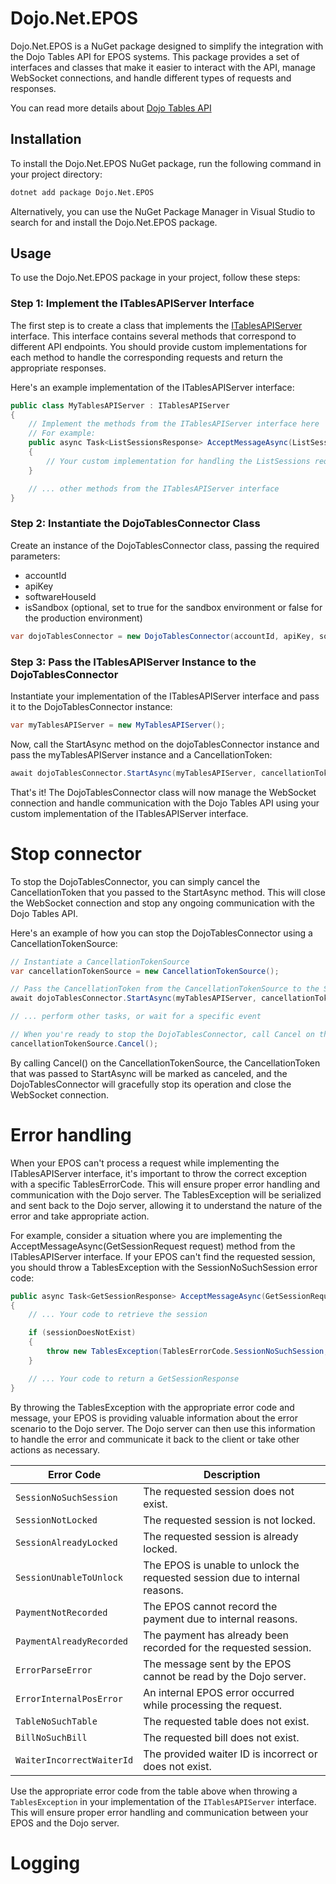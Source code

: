 # Dojo.Net.EPOS

Dojo.Net.EPOS is a NuGet package designed to simplify the integration with the Dojo Tables API for EPOS systems. This package provides a set of interfaces and classes that make it easier to interact with the API, manage WebSocket connections, and handle different types of requests and responses.

You can read more details about [Dojo Tables API](https://docs.dojo.tech/tables/)

## Installation
To install the Dojo.Net.EPOS NuGet package, run the following command in your project directory:

```sh
dotnet add package Dojo.Net.EPOS
```

Alternatively, you can use the NuGet Package Manager in Visual Studio to search for and install the Dojo.Net.EPOS package.

## Usage
To use the Dojo.Net.EPOS package in your project, follow these steps:

### Step 1: Implement the ITablesAPIServer Interface
The first step is to create a class that implements the [ITablesAPIServer](./src/Dojo.Net.EPOS.Server/ITablesAPIServer.cs) interface. This interface contains several methods that correspond to different API endpoints. You should provide custom implementations for each method to handle the corresponding requests and return the appropriate responses.

Here's an example implementation of the ITablesAPIServer interface:

```csharp
public class MyTablesAPIServer : ITablesAPIServer
{
    // Implement the methods from the ITablesAPIServer interface here
    // For example:
    public async Task<ListSessionsResponse> AcceptMessageAsync(ListSessionsRequest request)
    {
        // Your custom implementation for handling the ListSessions request
    }

    // ... other methods from the ITablesAPIServer interface
}
```

### Step 2: Instantiate the DojoTablesConnector Class
Create an instance of the DojoTablesConnector class, passing the required parameters:
* accountId
* apiKey
* softwareHouseId
* isSandbox (optional, set to true for the sandbox environment or false for the production environment)

```csharp
var dojoTablesConnector = new DojoTablesConnector(accountId, apiKey, softwareHouseId, isSandbox);
```

### Step 3: Pass the ITablesAPIServer Instance to the DojoTablesConnector
Instantiate your implementation of the ITablesAPIServer interface and pass it to the DojoTablesConnector instance:

```csharp
var myTablesAPIServer = new MyTablesAPIServer();
```
Now, call the StartAsync method on the dojoTablesConnector instance and pass the myTablesAPIServer instance and a CancellationToken:

```csharp
await dojoTablesConnector.StartAsync(myTablesAPIServer, cancellationToken);
```

That's it! The DojoTablesConnector class will now manage the WebSocket connection and handle communication with the Dojo Tables API using your custom implementation of the ITablesAPIServer interface.

# Stop connector
To stop the DojoTablesConnector, you can simply cancel the CancellationToken that you passed to the StartAsync method. This will close the WebSocket connection and stop any ongoing communication with the Dojo Tables API.

Here's an example of how you can stop the DojoTablesConnector using a CancellationTokenSource:

```csharp
// Instantiate a CancellationTokenSource
var cancellationTokenSource = new CancellationTokenSource();

// Pass the CancellationToken from the CancellationTokenSource to the StartAsync method
await dojoTablesConnector.StartAsync(myTablesAPIServer, cancellationTokenSource.Token);

// ... perform other tasks, or wait for a specific event

// When you're ready to stop the DojoTablesConnector, call Cancel on the CancellationTokenSource
cancellationTokenSource.Cancel();
```

By calling Cancel() on the CancellationTokenSource, the CancellationToken that was passed to StartAsync will be marked as canceled, and the DojoTablesConnector will gracefully stop its operation and close the WebSocket connection.

# Error handling
When your EPOS can't process a request while implementing the ITablesAPIServer interface, it's important to throw the correct exception with a specific TablesErrorCode. This will ensure proper error handling and communication with the Dojo server. The TablesException will be serialized and sent back to the Dojo server, allowing it to understand the nature of the error and take appropriate action.

For example, consider a situation where you are implementing the AcceptMessageAsync(GetSessionRequest request) method from the ITablesAPIServer interface. If your EPOS can't find the requested session, you should throw a TablesException with the SessionNoSuchSession error code:

```csharp
public async Task<GetSessionResponse> AcceptMessageAsync(GetSessionRequest request)
{
    // ... Your code to retrieve the session

    if (sessionDoesNotExist)
    {
        throw new TablesException(TablesErrorCode.SessionNoSuchSession, "The requested session does not exist.");
    }

    // ... Your code to return a GetSessionResponse
}
```
By throwing the TablesException with the appropriate error code and message, your EPOS is providing valuable information about the error scenario to the Dojo server. The Dojo server can then use this information to handle the error and communicate it back to the client or take other actions as necessary.

| Error Code                 | Description                                                                                                                                                   |
|----------------------------|---------------------------------------------------------------------------------------------------------------------------------------------------------------|
| `SessionNoSuchSession`     | The requested session does not exist.                                                                                             |
| `SessionNotLocked`         | The requested session is not locked.                                                                                              |
| `SessionAlreadyLocked`     | The requested session is already locked.                                                                                          |
| `SessionUnableToUnlock`    | The EPOS is unable to unlock the requested session due to internal reasons.                                                       |
| `PaymentNotRecorded`       | The EPOS cannot record the payment due to internal reasons.                                                                      |
| `PaymentAlreadyRecorded`   | The payment has already been recorded for the requested session.                                                                 |
| `ErrorParseError`          | The message sent by the EPOS cannot be read by the Dojo server.                                                                  |
| `ErrorInternalPosError`    | An internal EPOS error occurred while processing the request.                                                                    |
| `TableNoSuchTable`         | The requested table does not exist.                                                                                              |
| `BillNoSuchBill`           | The requested bill does not exist.                                                                                               |
| `WaiterIncorrectWaiterId`  | The provided waiter ID is incorrect or does not exist.                                                                           |

Use the appropriate error code from the table above when throwing a `TablesException` in your implementation of the `ITablesAPIServer` interface. This will ensure proper error handling and communication between your EPOS and the Dojo server.

# Logging
